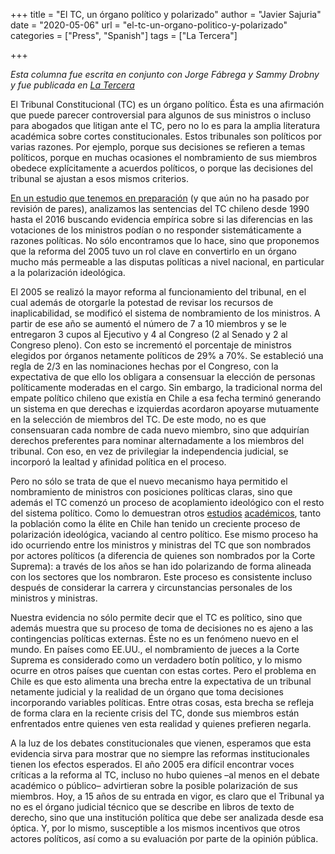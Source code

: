 +++
title = "El TC, un órgano político y polarizado"
author = "Javier Sajuria"
date = "2020-05-06"
url = "el-tc-un-organo-politico-y-polarizado"
categories = ["Press", "Spanish"]
tags = ["La Tercera"]

+++

*Esta columna fue escrita en conjunto con Jorge Fábrega y Sammy Drobny y fue publicada en [La Tercera][1]*

El Tribunal Constitucional (TC) es un órgano político. Ésta es una afirmación que puede parecer controversial para algunos de sus ministros o incluso para abogados que litigan ante el TC, pero no lo es para la amplia literatura académica sobre cortes constitucionales. Estos tribunales son políticos por varias razones. Por ejemplo, porque sus decisiones se refieren a temas políticos, porque en muchas ocasiones el nombramiento de sus miembros obedece explícitamente a acuerdos políticos, o porque las decisiones del tribunal se ajustan a esos mismos criterios.

[En un estudio que tenemos en preparación][2] (y que aún no ha pasado por revisión de pares), analizamos las sentencias del TC chileno desde 1990 hasta el 2016 buscando evidencia empírica sobre si las diferencias en las votaciones de los ministros podían o no responder sistemáticamente a razones políticas. No sólo encontramos que lo hace, sino que proponemos que la reforma del 2005 tuvo un rol clave en convertirlo en un órgano mucho más permeable a las disputas políticas a nivel nacional, en particular a la polarización ideológica.

El 2005 se realizó la mayor reforma al funcionamiento del tribunal, en el cual además de otorgarle la potestad de revisar los recursos de inaplicabilidad, se modificó el sistema de nombramiento de los ministros. A partir de ese año se aumentó el número de 7 a 10 miembros y se le entregaron 3 cupos al Ejecutivo y 4 al Congreso (2 al Senado y 2 al Congreso pleno). Con esto se incrementó el porcentaje de ministros elegidos por órganos netamente políticos de 29% a 70%. Se estableció una regla de 2/3 en las nominaciones hechas por el Congreso, con la expectativa de que ello los obligara a consensuar la elección de personas políticamente moderadas en el cargo. Sin embargo, la tradicional norma del empate político chileno que existía en Chile a esa fecha terminó generando un sistema en que derechas e izquierdas acordaron apoyarse mutuamente en la selección de miembros del TC. De este modo, no es que consensuaran cada nombre de cada nuevo miembro, sino que adquirían derechos preferentes para nominar alternadamente a los miembros del tribunal. Con eso, en vez de privilegiar la independencia judicial, se incorporó la lealtad y afinidad política en el proceso.

Pero no sólo se trata de que el nuevo mecanismo haya permitido el nombramiento de ministros con posiciones políticas claras, sino que además el TC comenzó un proceso de acoplamiento ideológico con el resto del sistema político. Como lo demuestran otros [estudios][3] [académicos][4], tanto la población como la élite en Chile han tenido un creciente proceso de polarización ideológica, vaciando al centro político. Ese mismo proceso ha ido ocurriendo entre los ministros y ministras del TC que son nombrados por actores políticos (a diferencia de quienes son nombrados por la Corte Suprema): a través de los años se han ido polarizando de forma alineada con los sectores que los nombraron. Este proceso es consistente incluso después de considerar la carrera y circunstancias personales de los ministros y ministras.

Nuestra evidencia no sólo permite decir que el TC es político, sino que además muestra que su proceso de toma de decisiones no es ajeno a las contingencias políticas externas. Éste no es un fenómeno nuevo en el mundo. En países como EE.UU., el nombramiento de jueces a la Corte Suprema es considerado como un verdadero botín político, y lo mismo ocurre en otros países que cuentan con estas cortes. Pero el problema en Chile es que esto alimenta una brecha entre la expectativa de un tribunal netamente judicial y la realidad de un órgano que toma decisiones incorporando variables políticas. Entre otras cosas, esta brecha se refleja de forma clara en la reciente crisis del TC, donde sus miembros están enfrentados entre quienes ven esta realidad y quienes prefieren negarla.

A la luz de los debates constitucionales que vienen, esperamos que esta evidencia sirva para mostrar que no siempre las reformas institucionales tienen los efectos esperados. El año 2005 era difícil encontrar voces críticas a la reforma al TC, incluso no hubo quienes –al menos en el debate académico o público– advirtieran sobre la posible polarización de sus miembros. Hoy, a 15 años de su entrada en vigor, es claro que el Tribunal ya no es el órgano judicial técnico que se describe en libros de texto de derecho, sino que una institución política que debe ser analizada desde esa óptica. Y, por lo mismo, susceptible a los mismos incentivos que otros actores políticos, así como a su evaluación por parte de la opinión pública.

 [1]: https://www.latercera.com/opinion/noticia/el-tc-un-organo-politico-y-polarizado/WBJQ67PPDJHANAVOSOAH3DH2QM/
 [2]: https://osf.io/preprints/socarxiv/2ck6j/
 [3]: https://www.cambridge.org/core/journals/latin-american-politics-and-society/article/polarization-and-electoral-incentives-the-end-of-the-chilean-consensus-democracy-19902014/5EFB566FB13612813A1F0123E34A2DD2
 [4]: https://scielo.conicyt.cl/scielo.php?pid=S0718-090X2019000100099&script=sci_arttext&tlng=n
